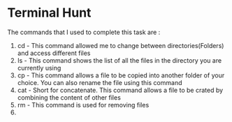 # Terminal Hunt
The commands that I used to complete this task are :
1. cd - This command allowed me to change between directories(Folders) and access different files
2. ls - This command shows the list of all the files in the directory you are currently using
3. cp - This command allows a file to be copied into another folder of your choice. You can also rename the file using this command
4. cat - Short for concatenate. This command allows a file to be crated by combining the content of other files
5. rm - This command is used for removing files
6. 
